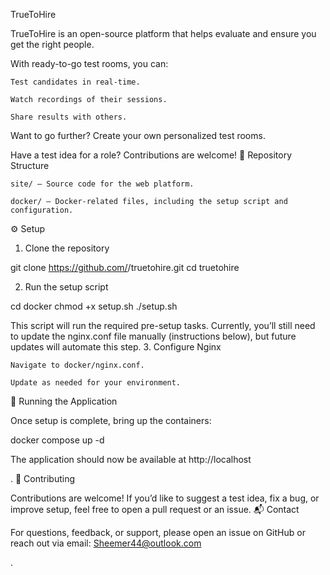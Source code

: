 TrueToHire

TrueToHire is an open-source platform that helps evaluate and ensure you get the right people.

With ready-to-go test rooms, you can:

    Test candidates in real-time.

    Watch recordings of their sessions.

    Share results with others.

Want to go further? Create your own personalized test rooms.

Have a test idea for a role? Contributions are welcome!
📂 Repository Structure

    site/ – Source code for the web platform.

    docker/ – Docker-related files, including the setup script and configuration.

⚙️ Setup
1. Clone the repository

git clone https://github.com/<your-username>/truetohire.git
cd truetohire

2. Run the setup script

cd docker
chmod +x setup.sh
./setup.sh

This script will run the required pre-setup tasks.
Currently, you’ll still need to update the nginx.conf file manually (instructions below), but future updates will automate this step.
3. Configure Nginx

    Navigate to docker/nginx.conf.

    Update as needed for your environment.

🚀 Running the Application

Once setup is complete, bring up the containers:

docker compose up -d

The application should now be available at http://localhost

.
🤝 Contributing

Contributions are welcome!
If you’d like to suggest a test idea, fix a bug, or improve setup, feel free to open a pull request or an issue.
📬 Contact

For questions, feedback, or support, please open an issue
on GitHub or reach out via email: Sheemer44@outlook.com

.
